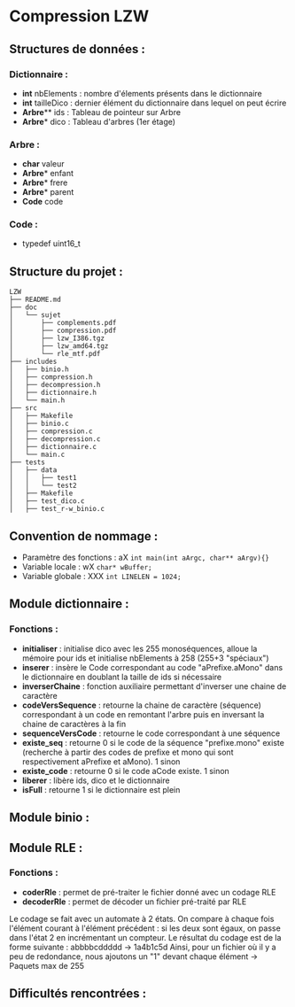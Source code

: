 Compression LZW
===============

Structures de données :
------------------------

### Dictionnaire :
- **int** nbElements : nombre d'élements présents dans le dictionnaire
- **int** tailleDico : dernier élément du dictionnaire dans lequel on peut écrire 
- **Arbre**** ids : Tableau de pointeur sur Arbre
- **Arbre*** dico : Tableau d'arbres (1er étage)

### Arbre :
- **char** valeur
- **Arbre*** enfant
- **Arbre*** frere
- **Arbre*** parent
- **Code** code

### Code :
- typedef uint16_t


Structure du projet :
---------------------
```
LZW
├── README.md
├── doc
│   └── sujet
│       ├── complements.pdf
│       ├── compression.pdf
│       ├── lzw_I386.tgz
│       ├── lzw_amd64.tgz
│       └── rle_mtf.pdf
├── includes
│   ├── binio.h
│   ├── compression.h
│   ├── decompression.h
│   ├── dictionnaire.h
│   └── main.h
├── src
│   ├── Makefile
│   ├── binio.c
│   ├── compression.c
│   ├── decompression.c
│   ├── dictionnaire.c
│   └── main.c
├── tests
│   ├── data
│   │   ├── test1
│   │   └── test2
│   ├── Makefile
│   ├── test_dico.c
│   ├── test_r-w_binio.c

```

Convention de nommage :
---------------------
- Paramètre des fonctions : aX ``` int main(int aArgc, char** aArgv){} ```
- Variable locale : wX ```char* wBuffer;```
- Variable globale : XXX ```int LINELEN = 1024;```


Module dictionnaire :
---------------------

### Fonctions : 

- **initialiser** : initialise dico avec les 255 monoséquences, alloue la mémoire pour ids et initialise nbElements à 258 (255+3 "spéciaux")
- **inserer** :  insère le Code correspondant au code "aPrefixe.aMono" dans le dictionnaire en doublant la taille de ids si nécessaire
- **inverserChaine** : fonction auxiliaire permettant d'inverser une chaine de caractère
- **codeVersSequence** : retourne la chaine de caractère (séquence) correspondant à un code en remontant l'arbre puis en inversant la chaine de caractères à la fin
- **sequenceVersCode** : retourne le code correspondant à une séquence
- **existe_seq** : retourne 0 si le code de la séquence "prefixe.mono" existe (recherche à partir des codes de prefixe et mono qui sont respectivement aPrefixe et aMono). 1 sinon
- **existe_code** : retourne 0 si le code aCode existe. 1 sinon
- **liberer** : libère ids, dico et le dictionnaire
- **isFull** : retourne 1 si le dictionnaire est plein


Module binio :
---------------------

Module RLE :
---------------------

### Fonctions : 

- **coderRle** : permet de pré-traiter le fichier donné avec un codage RLE
- **decoderRle** : permet de décoder un fichier pré-traité par RLE

Le codage se fait avec un automate à 2 états. On compare à chaque fois l'élément courant à l'élément précédent : si les deux sont égaux, on passe dans l'état 2 en incrémentant un compteur.
Le résultat du codage est de la forme suivante :
	abbbbcddddd -> 1a4b1c5d
Ainsi, pour un fichier où il y a peu de redondance, nous ajoutons un "1" devant chaque élément -> 
Paquets max de 255


Difficultés rencontrées :
---------------------



